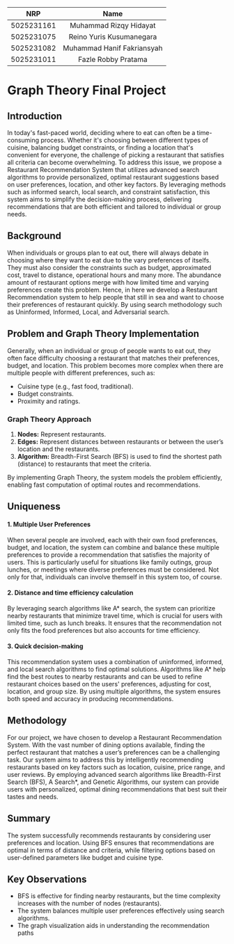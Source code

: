 
|    NRP     |      Name      |
| :--------: | :------------: |
| 5025231161 | Muhammad Rizqy Hidayat |
| 5025231075 | Reino Yuris Kusumanegara |
| 5025231082 | Muhammad Hanif Fakriansyah |
| 5025231011 | Fazle Robby Pratama |

# Graph Theory Final Project

</div>

## Introduction
In today's fast-paced world, deciding where to eat can often be a time-consuming process. Whether it's choosing between different types of cuisine, balancing budget constraints, or finding a location that's convenient for everyone, the challenge of picking a restaurant that satisfies all criteria can become overwhelming. To address this issue, we propose a Restaurant Recommendation System that utilizes advanced search algorithms to provide personalized, optimal restaurant suggestions based on user preferences, location, and other key factors. By leveraging methods such as informed search, local search, and constraint satisfaction, this system aims to simplify the decision-making process, delivering recommendations that are both efficient and tailored to individual or group needs.

## Background
When individuals or groups plan to eat out, there will always debate in choosing where they want to eat due to the vary preferences of itselfs. They must also consider the constraints such as budget, approximated cost, travel to distance, operational hours and many more. The abundance amount of restaurant options merge with how limited time and varying preferences create this problem.
Hence, in here we develop a Restaurant Recommendation system to help people that still in sea and want to choose their preferences of restaurant quickly. By using search methodology such as Uninformed, Informed, Local, and Adversarial search.

## Problem and Graph Theory Implementation
Generally, when an individual or group of people wants to eat out, they often face difficulty choosing a restaurant that matches their preferences, budget, and location. This problem becomes more complex when there are multiple people with different preferences, such as:<br>
- Cuisine type (e.g., fast food, traditional).
- Budget constraints.
- Proximity and ratings.

### Graph Theory Approach
1. **Nodes:** Represent restaurants.
2. **Edges:** Represent distances between restaurants or between the user’s location and the restaurants.
3. **Algorithm:** Breadth-First Search (BFS) is used to find the shortest path (distance) to restaurants that meet the criteria.

By implementing Graph Theory, the system models the problem efficiently, enabling fast computation of optimal routes and recommendations.

## Uniqueness
#### 1. Multiple User Preferences
When several people are involved, each with their own food preferences, budget, and location, the system can combine and balance these multiple preferences to provide a recommendation that satisfies the majority of users. This is particularly useful for situations like family outings, group lunches, or meetings where diverse preferences must be considered. Not only for that, individuals can involve themself in this system too, of course. 
#### 2. Distance and time efficiency calculation
By leveraging search algorithms like A* search, the system can prioritize nearby restaurants that minimize travel time, which is crucial for users with limited time, such as lunch breaks. It ensures that the recommendation not only fits the food preferences but also accounts for time efficiency. 
#### 3. Quick decision-making
This recommendation system uses a combination of uninformed, informed, and local search algorithms to find optimal solutions. Algorithms like A* help find the best routes to nearby restaurants and can be used to refine restaurant choices based on the users' preferences, adjusting for cost, location, and group size. By using multiple algorithms, the system ensures both speed and accuracy in producing recommendations.

## Methodology
For our project, we have chosen to develop a Restaurant Recommendation System. With the vast number of dining options available, finding the perfect restaurant that matches a user’s preferences can be a challenging task. Our system aims to address this by intelligently recommending restaurants based on key factors such as location, cuisine, price range, and user reviews. By employing advanced search algorithms like Breadth-First Search (BFS), A Search*, and Genetic Algorithms, our system can provide users with personalized, optimal dining recommendations that best suit their tastes and needs.

## Summary
The system successfully recommends restaurants by considering user preferences and location. Using BFS ensures that recommendations are optimal in terms of distance and criteria, while filtering options based on user-defined parameters like budget and cuisine type.

## Key Observations 
- BFS is effective for finding nearby restaurants, but the time complexity increases with the number of nodes (restaurants).
- The system balances multiple user preferences effectively using search algorithms.
- The graph visualization aids in understanding the recommendation paths






